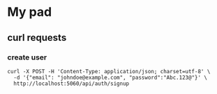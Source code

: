 # My pad

## curl requests

### create user

```
curl -X POST -H 'Content-Type: application/json; charset=utf-8' \
  -d '{"email": "johndoe@example.com", "password":"Abc.123@"}' \
  http://localhost:5060/api/auth/signup
```
